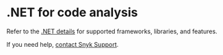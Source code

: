 # .NET for code analysis

Refer to the [.NET details](./) for supported frameworks, libraries, and features.

If you need help, [contact Snyk Support](https://support.snyk.io).

